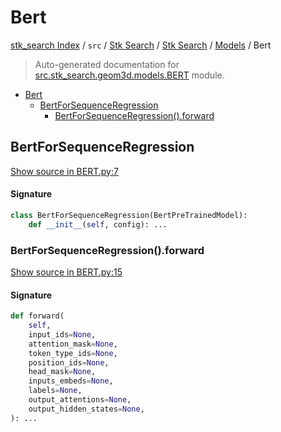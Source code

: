 # Bert

[stk_search Index](../../../../README.md#stk_search-index) / `src` / [Stk Search](../../index.md#stk-search) / [Stk Search](../../index.md#stk-search) / [Models](./index.md#models) / Bert

> Auto-generated documentation for [src.stk_search.geom3d.models.BERT](https://github.com/mohammedazzouzi15/STK_search/blob/main/src/stk_search/geom3d/models/BERT.py) module.

- [Bert](#bert)
  - [BertForSequenceRegression](#bertforsequenceregression)
    - [BertForSequenceRegression().forward](#bertforsequenceregression()forward)

## BertForSequenceRegression

[Show source in BERT.py:7](https://github.com/mohammedazzouzi15/STK_search/blob/main/src/stk_search/geom3d/models/BERT.py#L7)

#### Signature

```python
class BertForSequenceRegression(BertPreTrainedModel):
    def __init__(self, config): ...
```

### BertForSequenceRegression().forward

[Show source in BERT.py:15](https://github.com/mohammedazzouzi15/STK_search/blob/main/src/stk_search/geom3d/models/BERT.py#L15)

#### Signature

```python
def forward(
    self,
    input_ids=None,
    attention_mask=None,
    token_type_ids=None,
    position_ids=None,
    head_mask=None,
    inputs_embeds=None,
    labels=None,
    output_attentions=None,
    output_hidden_states=None,
): ...
```